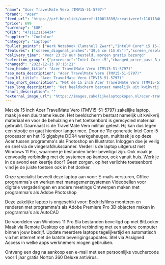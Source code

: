 ```yaml
---
"name": "Acer TravelMate Vero (TMV15-51-5797)"
"brand": "Acer"
"feed_url": "https://prf.hn/click/camref:1100l383M/creativeref:1101l84031/destination:https%3A%2F%2Fwww.coolblue.nl%2Fproduct%2F922873"
"price": 699
"currency": "EUR"
"GTIN": "4711121156434"
"supplier": "Coolblue"
"category": "Laptops"
"bullet_points": ["Werk Notebook Clamshell Zwart","Intel® Core™ i5 i5-1155G7 2,5 GHz","39,6 cm (15.6\") Full HD 1920 x 1080 Pixels IPS LED backlight 16:9","16 GB DDR4-SDRAM","256 GB SSD","Intel Iris Xe Graphics","Wi-Fi 6 (802.11ax) Ethernet LAN 1000 Mbit/s Bluetooth 5.0","Lithium-Ion (Li-Ion) 48 Wh 7 uur 65 W","Windows 11 Pro Education 64-bit"]
"features": {"screen_diagonal_inches":"39,6 cm (15.6\")","screen_resolution":"1920 x 1080 Pixels","processor_family":"Intel® Core™ i5","memory_size":"16 GB","memory_type":"DDR4-SDRAM","total_storage_space":"256 GB","operating_system":"Windows 11 Pro Education","battery_capacity":"48 Wh","width":"363,4 mm","depth":"238,5 mm","height":"17,9 mm","weight":"1,8 kg"}
"delivery_time": "Voor 23.59 uur besteld, morgen gratis bezorgd"
"selection_group": {"processor":"Intel Core i5","changed_price_past_3_days":false,"product_family":"TravelMate"}
"changed": "2023-12-13 07:15:21"
"seo_header_title": "Acer TravelMate Vero (TMV15-51-5797)"
"seo_meta_description": "Acer TravelMate Vero (TMV15-51-5797)"
"seo_h1_title": "Acer TravelMate Vero (TMV15-51-5797)"
"seo_short_description": "Met de 15 inch Acer TravelMate Vero (TMV15-51-5797) zakelijke laptop, maak je een duurzame keuze."
"seo_long_description": "Het beeldscherm bestaat namelijk uit kwikvrij materiaal en voor de behuizing en het toetsenbord is gerecycled materiaal gebruikt. Daarnaast is de TravelMate Vero militair getest. Hij kan dus tegen een stootje en gaat hierdoor langer mee. Door de 11e generatie Intel Core i5 processor en het 16 gigabyte DDR4 werkgeheugen, multitask je op deze Acer tussen programma's als Photoshop en Illustrator. Inloggen doe je veilig en snel via de vingerafdrukscanner. Verder is de laptop uitgerust met Windows 11 Pro, waarmee je bestanden beter beveiligd zijn. Ook maak je eenvoudig verbinding met de systemen op kantoor, ook vanuit huis. Werk je in de avond een keertje door? Geen zorgen, op het verlichte toetsenbord vind je de juiste toetsen ook in het donker. \r\n\r\nOnze specialist beveelt deze laptop aan voor:\r\nE-mails versturen, Office programma's en werken met managementsystemen\r\nVideobellen voor digitale vergaderingen en andere meetings\r\nOntwerpen maken met programma's als Adobe Photoshop\r\n\r\n\r\nDeze zakelijke laptop is ongeschikt voor:\r\nBedrijfsfilms monteren en renderen met programma's als Adobe Premiere Pro\r\n3D objecten maken in programma's als AutoCAD\r\n\r\n\r\nDe voordelen van Windows 11 Pro\r\nSla bestanden beveiligd op met BitLocker. \r\nMaak via Remote Desktop op afstand verbinding met een andere computer binnen jouw bedrijf. \r\nUpdate meerdere laptops tegelijkertijd en automatisch via het internet met de laatste beveiligingsupdates. \r\nStel via Assigned Access in welke apps werknemers mogen gebruiken. \r\n\r\n \r\nOntvang een dag na aankoop een e-mail met een persoonlijke vouchercode voor 1 jaar gratis Norton 360 Deluxe antivirus."
"short_description": ""
"external_image_url": "https://images.zakelijkelaptopkopen.nl/acer-travelmate-vero-tmv15-51-5797.webp"
---
```


Met de 15 inch Acer TravelMate Vero (TMV15-51-5797) zakelijke laptop, maak je een duurzame keuze. Het beeldscherm bestaat namelijk uit kwikvrij materiaal en voor de behuizing en het toetsenbord is gerecycled materiaal gebruikt. Daarnaast is de TravelMate Vero militair getest. Hij kan dus tegen een stootje en gaat hierdoor langer mee. Door de 11e generatie Intel Core i5 processor en het 16 gigabyte DDR4 werkgeheugen, multitask je op deze Acer tussen programma's als Photoshop en Illustrator. Inloggen doe je veilig en snel via de vingerafdrukscanner. Verder is de laptop uitgerust met Windows 11 Pro, waarmee je bestanden beter beveiligd zijn. Ook maak je eenvoudig verbinding met de systemen op kantoor, ook vanuit huis. Werk je in de avond een keertje door? Geen zorgen, op het verlichte toetsenbord vind je de juiste toetsen ook in het donker.

Onze specialist beveelt deze laptop aan voor:
E-mails versturen, Office programma's en werken met managementsystemen
Videobellen voor digitale vergaderingen en andere meetings
Ontwerpen maken met programma's als Adobe Photoshop


Deze zakelijke laptop is ongeschikt voor:
Bedrijfsfilms monteren en renderen met programma's als Adobe Premiere Pro
3D objecten maken in programma's als AutoCAD


De voordelen van Windows 11 Pro
Sla bestanden beveiligd op met BitLocker.
Maak via Remote Desktop op afstand verbinding met een andere computer binnen jouw bedrijf.
Update meerdere laptops tegelijkertijd en automatisch via het internet met de laatste beveiligingsupdates.
Stel via Assigned Access in welke apps werknemers mogen gebruiken.

 
Ontvang een dag na aankoop een e-mail met een persoonlijke vouchercode voor 1 jaar gratis Norton 360 Deluxe antivirus.